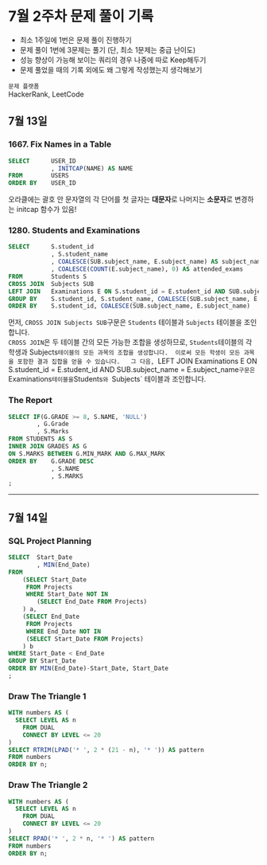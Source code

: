 # 7월 2주차 문제 풀이 기록

- 최소 1주일에 1번은 문제 풀이 진행하기
- 문제 풀이 1번에 3문제는 풀기 (단, 최소 1문제는 중급 난이도)
- 성능 향상이 가능해 보이는 쿼리의 경우 나중에 따로 Keep해두기
- 문제 풀었을 때의 기록 외에도 왜 그렇게 작성했는지 생각해보기

`문제 플랫폼`    
HackerRank, LeetCode

## 7월 13일

### 1667. Fix Names in a Table

```sql
SELECT      USER_ID
            , INITCAP(NAME) AS NAME
FROM        USERS
ORDER BY    USER_ID
```

오라클에는 괄호 안 문자열의 각 단어를 첫 글자는 **대문자**로 나머지는 **소문자**로 변경하는 initcap 함수가 있음!

### 1280. Students and Examinations

```sql
SELECT      S.student_id
            , S.student_name
            , COALESCE(SUB.subject_name, E.subject_name) AS subject_name
            , COALESCE(COUNT(E.subject_name), 0) AS attended_exams
FROM        Students S
CROSS JOIN  Subjects SUB
LEFT JOIN   Examinations E ON S.student_id = E.student_id AND SUB.subject_name = E.subject_name
GROUP BY    S.student_id, S.student_name, COALESCE(SUB.subject_name, E.subject_name)
ORDER BY    S.student_id, COALESCE(SUB.subject_name, E.subject_name)
```

먼저, `CROSS JOIN Subjects SUB`구문은 `Students` 테이블과 `Subjects` 테이블을 조인합니다.     
`CROSS JOIN`은 두 테이블 간의 모든 가능한 조합을 생성하므로, `Students`테이블의 각 학생과 Subjects`테이블의 모든 과목의 조합을 생성합니다. 
이로써 모든 학생이 모든 과목을 포함한 결과 집합을 얻을 수 있습니다.  
그 다음, `LEFT JOIN Examinations E ON S.student_id = E.student_id AND SUB.subject_name = E.subject_name` 구문은 `Examinations` 테이블을 `Students`와 `Subjects` 테이블과 조인합니다. 

### The Report

```sql
SELECT IF(G.GRADE >= 8, S.NAME, 'NULL')
        , G.Grade
        , S.Marks
FROM STUDENTS AS S
INNER JOIN GRADES AS G
ON S.MARKS BETWEEN G.MIN_MARK AND G.MAX_MARK
ORDER BY    G.GRADE DESC
            , S.NAME
            , S.MARKS
;
```

---

## 7월 14일

### SQL Project Planning

```sql
SELECT  Start_Date
        , MIN(End_Date)
FROM 
    (SELECT Start_Date 
     FROM Projects 
     WHERE Start_Date NOT IN 
        (SELECT End_Date FROM Projects)
    ) a,
    (SELECT End_Date
     FROM Projects
     WHERE End_Date NOT IN 
     (SELECT Start_Date FROM Projects)
    ) b
WHERE Start_Date < End_Date
GROUP BY Start_Date
ORDER BY MIN(End_Date)-Start_Date, Start_Date
;
```

### Draw The Triangle 1

```sql
WITH numbers AS (
  SELECT LEVEL AS n 
    FROM DUAL 
    CONNECT BY LEVEL <= 20
)
SELECT RTRIM(LPAD('* ', 2 * (21 - n), '* ')) AS pattern
FROM numbers
ORDER BY n;
```

### Draw The Triangle 2

```sql
WITH numbers AS (
  SELECT LEVEL AS n 
    FROM DUAL 
    CONNECT BY LEVEL <= 20
)
SELECT RPAD('* ', 2 * n, '* ') AS pattern
FROM numbers
ORDER BY n;
```
